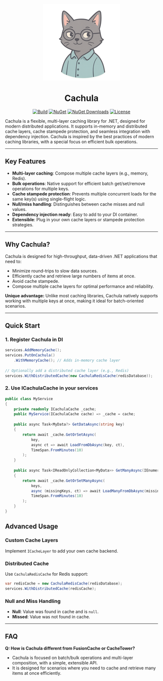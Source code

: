<div align="center">

![Cachula logo](docs/logo.png)

# Cachula

</div>

<div align="center">

[![Build](https://github.com/ne4ta/Cachula/actions/workflows/ci.yml/badge.svg)](https://github.com/ne4ta/Cachula/actions/workflows/ci.yml)
[![NuGet](https://img.shields.io/nuget/v/Cachula.svg)](https://www.nuget.org/packages/Cachula/)
[![NuGet Downloads](https://img.shields.io/nuget/dt/Cachula.svg)](https://www.nuget.org/packages/Cachula/)
[![License](https://img.shields.io/github/license/ne4ta/Cachula.svg)](LICENSE)

</div>

Cachula is a flexible, multi-layer caching library for .NET, designed for modern distributed applications. It supports in-memory and distributed cache layers, cache stampede protection, and seamless integration with dependency injection. Cachula is inspired by the best practices of modern caching libraries, with a special focus on efficient bulk operations.

---

## Key Features

- **Multi-layer caching**: Compose multiple cache layers (e.g., memory, Redis).
- **Bulk operations**: Native support for efficient batch get/set/remove operations for multiple keys.
- **Cache stampede protection**: Prevents multiple concurrent loads for the same key(s) using single-flight logic.
- **Null/miss handling**: Distinguishes between cache misses and null values.
- **Dependency injection ready**: Easy to add to your DI container.
- **Extensible**: Plug in your own cache layers or stampede protection strategies.

---

## Why Cachula?

Cachula is designed for high-throughput, data-driven .NET applications that need to:
- Minimize round-trips to slow data sources.
- Efficiently cache and retrieve large numbers of items at once.
- Avoid cache stampede.
- Compose multiple cache layers for optimal performance and reliability.

**Unique advantage:** Unlike most caching libraries, Cachula natively supports working with multiple keys at once, making it ideal for batch-oriented scenarios.

---

## Quick Start

### 1. Register Cachula in DI

```csharp
services.AddMemoryCache();
services.PutOnCachula()
    .WithMemoryCache(); // Adds in-memory cache layer

// Optionally add a distributed cache layer (e.g., Redis)
services.WithDistributedCache(new CachulaRedisCache(redisDatabase));
```

### 2. Use ICachulaCache in your services

```csharp
public class MyService
{
    private readonly ICachulaCache _cache;
    public MyService(ICachulaCache cache) => _cache = cache;

    public async Task<MyData?> GetDataAsync(string key)
    {
        return await _cache.GetOrSetAsync(
            key,
            async ct => await LoadFromDbAsync(key, ct),
            TimeSpan.FromMinutes(10)
        );
    }

    public async Task<IReadOnlyCollection<MyData>> GetManyAsync(IEnumerable<string> keys)
    {
        return await _cache.GetOrSetManyAsync(
            keys,
            async (missingKeys, ct) => await LoadManyFromDbAsync(missingKeys, ct),
            TimeSpan.FromMinutes(10)
        );
    }
}
```

## Advanced Usage

### Custom Cache Layers

Implement `ICacheLayer` to add your own cache backend.

### Distributed Cache

Use `CachulaRedisCache` for Redis support:

```csharp
var redisCache = new CachulaRedisCache(redisDatabase);
services.WithDistributedCache(redisCache);
```

### Null and Miss Handling

- **Null**: Value was found in cache and is `null`.
- **Missed**: Value was not found in cache.

---

## FAQ

**Q: How is Cachula different from FusionCache or CacheTower?**
- Cachula is focused on batch/bulk operations and multi-layer composition, with a simple, extensible API.
- It is designed for scenarios where you need to cache and retrieve many items at once efficiently.
